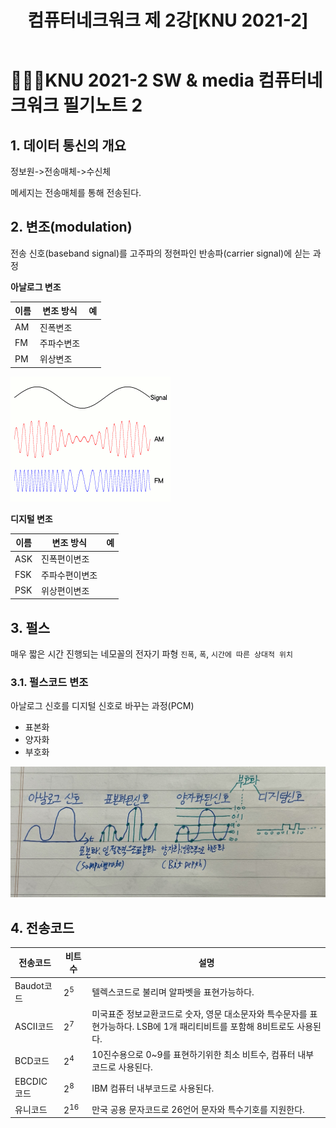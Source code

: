 ﻿---
title: 컴퓨터네크워크 제 2강[KNU 2021-2]
categories:
  - KNU
tags:
  - Network
toc: true
---  

# 👨‍💻🏫KNU 2021-2 SW & media 컴퓨터네크워크 필기노트 2

## 1. 데이터 통신의 개요

정보원->전송매체->수신체

메세지는 전송매체를 통해 전송된다.

## 2. 변조(modulation)

전송 신호(baseband signal)를 고주파의 정현파인 반송파(carrier signal)에 싣는 과정


**아날로그 변조** 

| 이름 | 변조 방식 | 예 |
|--|--|--|
| AM | 진폭변조 |  |
| FM | 주파수변조 |  |
| PM | 위상변조 |  |

![cn1](/assets/img/Amfm.gif)

**디지털 변조**

| 이름 | 변조 방식 | 예 |
|--|--|--|
| ASK | 진폭편이변조 |  |
| FSK | 주파수편이변조 |  |
| PSK | 위상편이변조 |  |


## 3. 펄스
매우 짧은 시간 진행되는 네모꼴의 전자기 파형
`진폭`, `폭`, `시간에 따른 상대적 위치` 

### 3.1. 펄스코드 변조
아날로그 신호를 디지털 신호로 바꾸는 과정(PCM)
- 표본화 
- 양자화
- 부호화

![cn2](/assets/img/pcm.jpg)

## 4. 전송코드

|전송코드|비트수|설명|
|-|-|-|
|Baudot코드| 2<sup>5</sup>|텔렉스코드로 불리며 알파벳을 표현가능하다.|
|ASCII코드| 2<sup>7</sup>|미국표준 정보교환코드로 숫자, 영문 대소문자와 특수문자를 표현가능하다. LSB에 1개 패리티비트를 포함해 8비트로도 사용된다.|
BCD코드| 2<sup>4</sup>|10진수용으로 0~9를 표현하기위한 최소 비트수, 컴퓨터 내부코드로 사용된다.| 
|EBCDIC코드| 2<sup>8</sup>|IBM 컴퓨터 내부코드로 사용된다.|
|유니코드| 2<sup>16</sup>|만국 공용 문자코드로 26언어 문자와 특수기호를 지원한다.|
